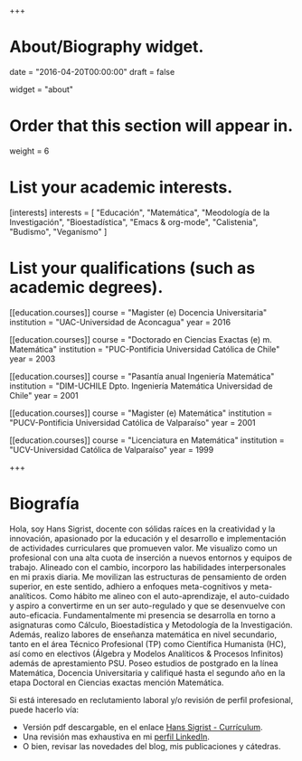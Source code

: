 +++
# About/Biography widget.

date = "2016-04-20T00:00:00"
draft = false

widget = "about"

# Order that this section will appear in.
weight = 6

# List your academic interests.
[interests]
  interests = [
    "Educación",
    "Matemática",
    "Meodología de la Investigación",
	"Bioestadística",
	"Emacs & org-mode",
	"Calistenia",
	"Budismo",
	"Veganismo"
  ]

# List your qualifications (such as academic degrees).
[[education.courses]]
  course = "Magister (e) Docencia Universitaria"
  institution = "UAC-Universidad de Aconcagua"
  year = 2016

[[education.courses]]
  course = "Doctorado en Ciencias Exactas (e) m. Matemática"
  institution = "PUC-Pontificia Universidad Católica de Chile"
  year = 2003

[[education.courses]]
  course = "Pasantía anual Ingeniería Matemática"
  institution = "DIM-UCHILE Dpto. Ingeniería Matemática Universidad de Chile"
  year = 2001
 
[[education.courses]]
  course = "Magister (e) Matemática"
  institution = "PUCV-Pontificia Universidad Católica de Valparaíso"
  year = 2001

[[education.courses]]
  course = "Licenciatura en Matemática"
  institution = "UCV-Universidad Católica de Valparaíso"
  year = 1999

+++

# Biografía

Hola, soy Hans Sigrist, docente con sólidas raíces en la creatividad y la innovación, apasionado por la educación y el desarrollo e implementación de actividades curriculares que promueven valor. Me visualizo como un profesional con una alta cuota de inserción a nuevos entornos y equipos de trabajo. Alineado con el cambio, incorporo las habilidades interpersonales en mi praxis diaria. Me movilizan las estructuras de pensamiento de orden superior, en este sentido, adhiero a enfoques meta-cognitivos y meta-analíticos. Como hábito me alineo con el auto-aprendizaje, el auto-cuidado y aspiro a convertirme en un ser auto-regulado y que se desenvuelve con auto-eficacia. Fundamentalmente mi presencia se desarrolla en torno a asignaturas como Cálculo, Bioestadística y Metodología de la Investigación. Además, realizo labores de enseñanza matemática en nivel secundario, tanto en el área Técnico Profesional (TP) como Científica Humanista (HC), así como en electivos (Álgebra y Modelos Analíticos & Procesos Infinitos) además de aprestamiento PSU. Poseo estudios de postgrado en la línea Matemática, Docencia Universitaria y califiqué hasta el segundo año en la etapa Doctoral en Ciencias exactas mención Matemática.

Si está interesado en reclutamiento laboral y/o revisión de perfil profesional, puede hacerlo vía:

- Versión pdf descargable, en el enlace <i class="fa fa-link"></i> [Hans Sigrist - Currículum](https://db.tt/WGE9Sv3ToW).
- Una revisión mas exhaustiva en mi <i class="fa fa-link"></i> [perfil LinkedIn](http://cl.linkedin.com/in/hsigrist).
- O bien, revisar las novedades del blog, mis publicaciones y cátedras.
